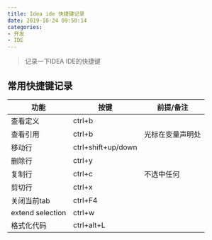 ```yaml
---
title: Idea ide 快捷键记录
date: 2019-10-24 09:50:14
categories:
- 开发
- IDE
---
```


> 记录一下IDEA IDE的快捷键

<!-- more -->

## 常用快捷键记录

| 功能             | 按键               | 前提/备注        |
| ---------------- | ------------------ | ---------------- |
| 查看定义         | ctrl+b             |
| 查看引用         | ctrl+b             | 光标在变量声明处 |
| 移动行           | ctrl+shift+up/down |
| 删除行           | ctrl+y             |
| 复制行           | ctrl+c             | 不选中任何       |
| 剪切行           | ctrl+x             |
| 关闭当前tab      | ctrl+F4            |
| extend selection | ctrl+w             |
| 格式化代码       | ctrl+alt+L         |